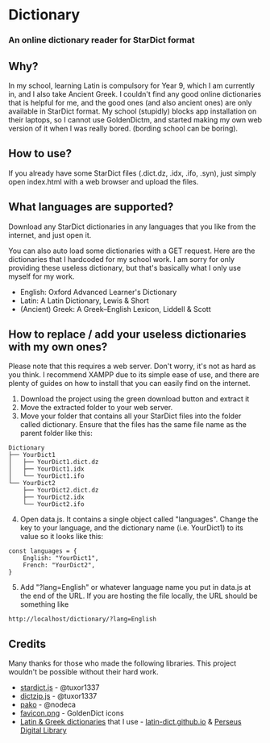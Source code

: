 # Dictionary

### An online dictionary reader for StarDict format

## Why?
In my school, learning Latin is compulsory for Year 9, which I am currently in, and I also take Ancient Greek. I couldn't find any good online dictionaries that is helpful for me, and the good ones (and also ancient ones) are only available in StarDict format. My school (stupidly) blocks app installation on their laptops, so I cannot use GoldenDictm, and started making my own web version of it when I was really bored. (bording school can be boring).

## How to use?
If you already have some StarDict files (.dict.dz, .idx, .ifo, .syn), just simply open index.html with a web browser and upload the files.

## What languages are supported?
Download any StarDict dictionaries in any languages that you like from the internet, and just open it.

You can also auto load some dictionaries with a GET request.
Here are the dictionaries that I hardcoded for my school work. I am sorry for only providing these useless dictionary, but that's basically what I only use myself for my work.
* English: Oxford Advanced Learner's Dictionary
* Latin: A Latin Dictionary, Lewis & Short
* (Ancient) Greek: A Greek–English Lexicon, Liddell & Scott

## How to replace / add your useless dictionaries with my own ones?
Please note that this requires a web server. Don't worry, it's not as hard as you think. I recommend XAMPP due to its simple ease of use, and there are plenty of guides on how to install that you can easily find on the internet.

1. Download the project using the green download button and extract it
2. Move the extracted folder to your web server.
3. Move your folder that contains all your StarDict files into the folder called dictionary. Ensure that the files has the same file name as the parent folder like this:
```
Dictionary
├── YourDict1
│   ├── YourDict1.dict.dz
│   ├── YourDict1.idx
│   └── YourDict1.ifo
└── YourDict2
    ├── YourDict2.dict.dz
    ├── YourDict2.idx
    └── YourDict2.ifo
```
4. Open data.js. It contains a single object called "languages". Change the key to your language, and the dictionary name (i.e. YourDict1) to its value so it looks like this:
```
const languages = {
    English: "YourDict1",
    French: "YourDict2",
}
```
5. Add "?lang=English" or whatever language name you put in data.js at the end of the URL. If you are hosting the file locally, the URL should be something like 
```
http://localhost/dictionary/?lang=English
```

## Credits
Many thanks for those who made the following libraries. This project wouldn't be possible without their hard work.

* [stardict.js](https://framagit.org/tuxor1337/stardict.js) - @tuxor1337
* [dictzip.js](https://framagit.org/tuxor1337/dictzip.js) - @tuxor1337
* [pako](https://github.com/nodeca/pako) - @nodeca
* [favicon.png](https://github.com/goldendict/goldendict/blob/master/icons/icon32_sdict.png) - GoldenDict icons
* [Latin & Greek dictionaries](https://latin-dict.github.io/) that I use - [latin-dict.github.io](https://latin-dict.github.io/) & [Perseus Digital Library](http://www.perseus.tufts.edu/)